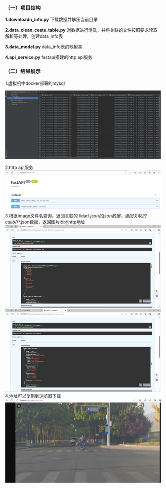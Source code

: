 ### （一）项目结构

**1.downloadn_info.py**  下载数据并解压当前目录 

**2.data_clean_ceate_table.py** 对数据进行清洗，并将关联的文件按照要求读取解析等处理，创建data_info表

**3.data_model.py**  data_info表的映射类

**4.api_service.py** fastapi搭建的http api服务

### （二）结果展示
1.虚拟机中docker部署的mysql

![alt text](/图片/img.png)

2.http api服务
![alt text](/图片/http_api.png)
3.根据Image文件名查询，返回关联的 lidar/*.json的json数据、返回关联的calib/*/*.json数据，返回图片本地http地址
![img.png](/图片/query1.png)
![img.png](/图片/query2.png)
4.地址可以复制到浏览器下载
![img.png](/图片/image_url.png)